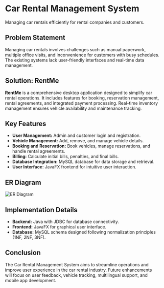 # Car Rental Management System

Managing car rentals efficiently for rental companies and customers.

## Problem Statement

Managing car rentals involves challenges such as manual paperwork, multiple office visits, and inconvenience for customers with busy schedules. The existing systems lack user-friendly interfaces and real-time data management.

## Solution: RentMe

**RentMe** is a comprehensive desktop application designed to simplify car rental operations. It includes features for booking, reservation management, rental agreements, and integrated payment processing. Real-time inventory management ensures vehicle availability and maintenance tracking.

## Key Features

- **User Management:** Admin and customer login and registration.
- **Vehicle Management:** Add, remove, and manage vehicle details.
- **Booking and Reservation:** Book vehicles, manage reservations, and handle rental agreements.
- **Billing:** Calculate initial bills, penalties, and final bills.
- **Database Integration:** MySQL database for data storage and retrieval.
- **User Interface:** JavaFX frontend for intuitive user interaction.

## ER Diagram

![ER Diagram]([link-to-your-er-diagram-image.png](https://github.com/hammadak03/RentMe-DBMS-Project/blob/master/ER-Diagram.png?raw=true))

## Implementation Details

- **Backend:** Java with JDBC for database connectivity.
- **Frontend:** JavaFX for graphical user interface.
- **Database:** MySQL schema designed following normalization principles (1NF, 2NF, 3NF).

## Conclusion

The Car Rental Management System aims to streamline operations and improve user experience in the car rental industry. Future enhancements will focus on user feedback, vehicle tracking, multilingual support, and mobile app development.
